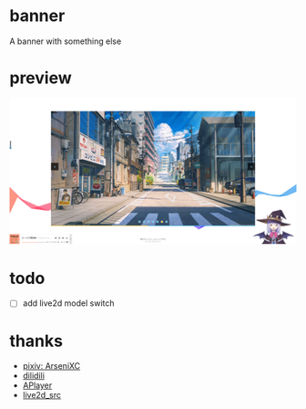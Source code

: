 # banner
A banner with something else

# preview
![preview](https://github.com/nekolr/banner/blob/master/images/IRe645iN.png)

# todo
- [ ] add live2d model switch

# thanks

- [pixiv: ArseniXC](https://www.pixiv.net/member.php?id=202175)
- [dilidili](http://www.dilidili.wang/)
- [APlayer](https://github.com/MoePlayer/APlayer)
- [live2d_src](https://github.com/journey-ad/live2d_src)
